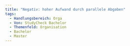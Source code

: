 ```yaml
---
title: "Negativ: hoher Aufwand durch parallele Abgaben"
tags:
  - Handlungsbereich: Orga
  - Von: StudyCheck Bachelor
  - Themenfeld: Organisation
  - Bachelor
  - Master
---
```

